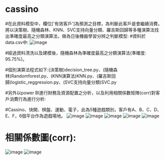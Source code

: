 # cassino
#在此資料模型中，欄位['有效客戶']為預測之目標，為判斷此客戶是會繼續消費。將以決策樹、隨機森林、KNN、SVC支持向量分類、羅吉斯回歸等多種演算法找出準確度最高之分類演算法，做為日後機器學習分辨之判斷模型:
#資料於data.csv中:
![image](https://user-images.githubusercontent.com/71545529/152302012-7531e86e-5879-418b-9af2-582c6fd17fac.png)

#經過資料清洗以及建模後，隨機森林為準確度最高之分類演算法(準確度: 95.75%)。

#個別演算法程式如下:(決策樹)decision_tree.py、(隨機森林)Randomforest.py、(KNN演算法)KNN.py、(羅吉斯回歸)logistic_reggression.py、(SVC支持向量分類)SVC.py

#另外以power BI進行財務及資源配置之分析，以及利用相關係數矩陣(corr)對客戶消費行為進行分析:

#Cassino、快開、棋盤、運動、電子，此為5種遊戲類別，客戶有A、B、C、D、E、F，6個平台作為遊戲場地。
![image](https://user-images.githubusercontent.com/71545529/152303838-ebb54b67-2945-4ce2-9fc6-9d4f50615ea6.png)
![image](https://user-images.githubusercontent.com/71545529/152304253-3d0372ff-d61c-493f-8763-67a936e35d1d.png)
![image](https://user-images.githubusercontent.com/71545529/152304350-2adb0468-d52a-4891-811f-41454bee96e0.png)
![image](https://user-images.githubusercontent.com/71545529/152304390-036aae1d-d4da-46d1-b072-1868f8c6a3b2.png)
![image](https://user-images.githubusercontent.com/71545529/152304419-f05e9324-31c6-454f-b80d-84ddbef44b8c.png)

#	相關係數圖(corr):

![image](https://user-images.githubusercontent.com/71545529/152304726-5c892afc-9cc2-41a0-a136-629f822cd4b7.png)
![image](https://user-images.githubusercontent.com/71545529/152304780-12d2fbb6-678a-467c-a8fb-914f79c45b23.png)



